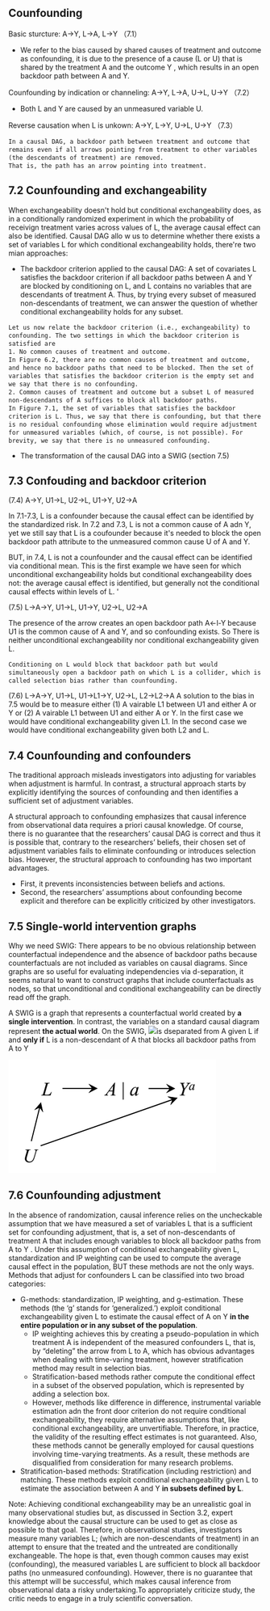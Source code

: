 ## Counfounding
Basic sturcture: A->Y, L->A, L->Y （7.1）
- We refer to the bias caused by shared causes of treatment and outcome as confounding, it is due to the presence of a cause (L or U) that is shared by the treatment A and the outcome Y , which results in an open backdoor path between A and Y.

Counfounding by indication or channeling: A->Y, L->A, U->L, U->Y （7.2）
- Both L and Y are caused by an unmeasured variable U.

Reverse causation when L is unkown: A->Y, L->Y, U->L, U->Y （7.3）



```
In a causal DAG, a backdoor path between treatment and outcome that remains even if all arrows pointing from treatment to other variables (the descendants of treatment) are removed. 
That is, the path has an arrow pointing into treatment.
```

## 7.2 Counfounding and exchangeability
When exchangeability doesn't hold but conditional exchangeability does, as in a conditionally randomized experiment in which the probability of receivign treatment varies across values of L, the average causal effect can also be identified. Causal DAG allo w us to determine whether there exists a set of variables L for which conditional exchangeability holds, there're two mian approaches:
- The backdoor criterion applied to the causal DAG: A set of covariates L satisfies the backdoor criterion if all backdoor paths between A and Y are blocked by conditioning on L, and L contains no variables that are descendants of treatment A. Thus, by trying every subset of measured non-descendants of treatment, we can answer the question of whether conditional exchangeability holds for any subset.
```
Let us now relate the backdoor criterion (i.e., exchangeability) to confounding. The two settings in which the backdoor criterion is satisfied are 
1. No common causes of treatment and outcome. 
In Figure 6.2, there are no common causes of treatment and outcome, and hence no backdoor paths that need to be blocked. Then the set of variables that satisfies the backdoor criterion is the empty set and we say that there is no confounding. 
2. Common causes of treatment and outcome but a subset L of measured non-descendants of A suffices to block all backdoor paths. 
In Figure 7.1, the set of variables that satisfies the backdoor criterion is L. Thus, we say that there is confounding, but that there is no residual confounding whose elimination would require adjustment for unmeasured variables (which, of course, is not possible). For brevity, we say that there is no unmeasured confounding.

```
- The transformation of the causal DAG into a SWIG (section 7.5)

## 7.3 Confouding and backdoor criterion
(7.4) A->Y, U1->L, U2->L, U1->Y, U2->A

In 7.1-7.3, L is a confounder because the causal effect can be identified by the standardized risk. In 7.2 and 7.3, L is not a common cause of A adn Y, yet we still say that L is a coufounder because it's needed to block the open backdoor path attribute to the unmeasured common cause U of A and Y.

BUT, in 7.4, L is not a counfounder and the causal effect can be identified via conditional mean. This is the first example we have seen for which unconditional exchangeability holds but conditional exchangeability does not: the average causal effect is identified, but generally not the conditional causal effects within levels of L. '

(7.5) L->A->Y, U1->L, U1->Y, U2->L, U2->A

The presence of the arrow creates an open backdoor path A<-l-<U1->Y because U1 is the common cause of A and Y, and so confounding exists. So There is neither unconditional exchangeability nor conditional exchangeability given L.

```
Conditioning on L would block that backdoor path but would simultaneously open a backdoor path on which L is a collider, which is called selection bias rather than counfounding. 
```

(7.6) L->A->Y, U1->L, U1->L1->Y, U2->L, L2->L2->A
A solution to the bias in 7.5 would be to measure either (1) A vairable L1 between U1 and either A or Y or (2) A vairable L1 between U1 and either A or Y. In the first case we would have conditional exchangeability given L1. In the second case we would have conditional exchangeability given both L2 and L.

## 7.4 Counfounding and confounders
The traditional approach misleads investigators into adjusting for variables when adjustment is harmful. In contrast, a structural approach starts by explicitly identifying the sources of confounding and then identifies a sufficient set of adjustment variables.

A structural approach to confounding emphasizes that causal inference from observational data requires a priori causal knowledge. Of course, there is no guarantee that the researchers’ causal DAG is correct and thus it is possible that, contrary to the researchers’ beliefs, their chosen set of adjustment variables fails to eliminate confounding or introduces selection bias. However, the structural approach to confounding has two important advantages.
- First, it prevents inconsistencies between beliefs and actions.
- Second, the researchers’ assumptions about confounding become explicit and therefore can be explicitly criticized by other investigators.


## 7.5 Single-world intervention graphs
Why we need SWIG:
There appears to be no obvious relationship between counterfactual independence and the absence of backdoor paths because counterfactuals are not included as variables on causal diagrams. Since graphs are so useful for evaluating independencies via d-separation, it seems natural to want to construct graphs that include counterfactuals as nodes, so that unconditional and conditional exchangeability can be directly read off the graph.

A SWIG is a graph that represents a counterfactual world created by **a single intervention**. In contrast, the variables on a standard causal diagram represent **the actual world**. On the SWIG,  <img src="https://render.githubusercontent.com/render/math?math=Y^{a=1}">is dseparated from A given L if and **only if** L is a non-descendant of A that blocks all backdoor paths from A to Y


![image](/img/swig_example.png)

## 7.6 Counfounding adjustment
In the absence of randomization, causal inference relies on the uncheckable assumption that we have measured a set of variables L that is a sufficient set for confounding adjustment, that is, a set of non-descendants of treatment A that includes enough variables to block all backdoor paths from A to Y . Under this assumption of conditional exchangeability given L, standardization and IP weighting can be used to compute the average causal effect in the population, BUT these methods are not the only ways. Methods that adjust for confounders L can be classified into two broad categories:
- G-methods: standardization, IP weighting, and g-estimation. These methods (the ‘g’ stands for ‘generalized.’) exploit conditional exchangeability given L to estimate the causal effect of A on Y **in the entire population or in any subset of the population**.
  - IP weighting achieves this by creating a pseudo-population in which treatment A is independent of the measured confounders L, that is, by “deleting” the arrow from L to A, which has obvious advantages when dealing with time-varing treatment, however stratification method may result in selection bias.
  - Stratification-based methods rather compute the conditional effect in a subset of the observed population, which is represented by adding a selection box. 
  - However, methods like difference in difference, instrumental variable estimation adn the front door criterion do not require conditional exchangeability, they require alternative assumptions that, like conditional exchangeability, are unvertifiable. Therefore, in practice, the validity of the resulting effect estimates is not guaranteed. Also, these methods cannot be generally employed for causal questions involving time-varying treatments. As a result, these methods are disqualified from consideration for many research problems.
- Stratification-based methods: Stratification (including restriction) and matching. These methods exploit conditional exchangeability given L to estimate the association between A and Y **in subsets defined by L**.

Note: Achieving conditional exchangeability may be an unrealistic goal in many observational studies but, as discussed in Section 3.2, expert knowledge about the causal structure can be used to get as close as possible to that goal. Therefore, in observational studies, investigators measure many variables L; (which are non-descendants of treatment) in an attempt to ensure that the treated and the untreated are conditionally exchangeable. The hope is that, even though common causes may exist (confounding), the measured variables L are sufficient to block all backdoor paths (no unmeasured confounding). However, there is no guarantee that this attempt will be successful, which makes causal inference from observational data a risky undertaking.To appropriately criticize study, the critic needs to engage in a truly scientific conversation.


